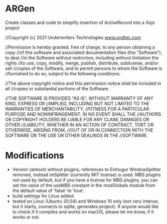 # ARGen
Create classes and code to simplify insertion of ActiveRecord into a Xojo project


//Copyright (c) 2021 Underwriters Technologies   www.undtec.com

//Permission is hereby granted, free of charge, to any person obtaining a copy
//of this software and associated documentation files (the "Software"), to deal
//in the Software without restriction, including without limitation the rights
//to use, copy, modify, merge, publish, distribute, sublicense, and/or sell
//copies of the Software, and to permit persons to whom the Software is
//furnished to do so, subject to the following conditions:

//The above copyright notice and this permission notice shall be included in all
//copies or substantial portions of the Software.

//THE SOFTWARE IS PROVIDED "AS IS", WITHOUT WARRANTY OF ANY KIND, EXPRESS OR
//IMPLIED, INCLUDING BUT NOT LIMITED TO THE WARRANTIES OF MERCHANTABILITY,
//FITNESS FOR A PARTICULAR PURPOSE AND NONINFRINGEMENT. IN NO EVENT SHALL THE
//AUTHORS OR COPYRIGHT HOLDERS BE LIABLE FOR ANY CLAIM, DAMAGES OR OTHER
//LIABILITY, WHETHER IN AN ACTION OF CONTRACT, TORT OR OTHERWISE, ARISING FROM,
//OUT OF OR IN CONNECTION WITH THE SOFTWARE OR THE USE OR OTHER DEALINGS IN THE
//SOFTWARE.

# Modifications

- Version (almost) without plugins, references to Einhugur WindowSplitter removed, instead imSplitter (currently MIT license) is used. 
MBS plugins not used by default, but if you have a license for MBS plugins, you can set the value of the useMBS constant 
in the modGlobals module from the default value of 'false' to 'true'.
- build settings for Linux added
- tested on Linux (Ubuntu 20.04) and Windows 10 only (not very intense, but it starts, 
  connects to sqlite, generates project). 
If anyone would like to check if it compiles and works on macOS, please let me know, if it works or not.
